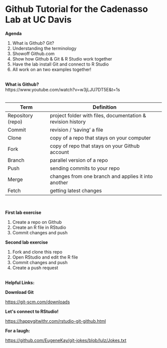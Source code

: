 # Github Tutorial for the Cadenasso Lab at UC Davis

<b>Agenda</b>

1. What is Github? Git?
2. Understanding the terminology
3. Showoff Github.com
4. Show how Github & Git & R Studio work together
5. Have the lab install Git and connect to R Studio
6. All work on an two examples together!

<br>
<b>What is Github?</b><br>
https://www.youtube.com/watch?v=w3jLJU7DT5E&t=1s
<br><br>

Term | Definition
------------ | -------------
Repository (repo) | project folder with files, documentation & revision history
Commit | revision / ‘saving’ a file
Clone | copy of a repo that stays on your computer
Fork | copy of repo that stays on your Github account
Branch | parallel version of a repo
Push | sending commits to your repo
Merge | changes from one branch and applies it into another
Fetch | getting latest changes

<br>

<b>First lab exercise</b>
1. Create a repo on Github
2. Create an R file in RStudio
3. Commit changes and push 


<b>Second lab exercise</b>
1. Fork and clone this repo
2. Open RStudio and edit the R file
3. Commit changes and push
4. Create a push request

<br>
<b>Helpful Links:</b>

<b>Download Git</b>

https://git-scm.com/downloads

<b>Let's connect to RStudio! </b>

https://happygitwithr.com/rstudio-git-github.html


<b>For a laugh:</b>

https://github.com/EugeneKay/git-jokes/blob/lulz/Jokes.txt


